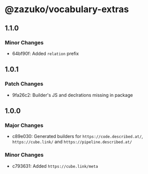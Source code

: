 # @zazuko/vocabulary-extras

## 1.1.0

### Minor Changes

- 64bf90f: Added `relation` prefix

## 1.0.1

### Patch Changes

- 9fa26c2: Builder's JS and declrations missing in package

## 1.0.0

### Major Changes

- c89e030: Generated builders for `https://code.described.at/`, `https://cube.link/` and `https://pipeline.described.at/`

### Minor Changes

- c793631: Added `https://cube.link/meta`
